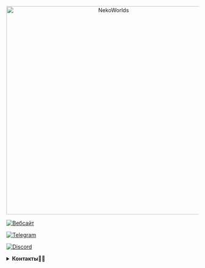 <div align="center">
	<p>
		<a href="https://nekocorp.gq"><img src="https://i.ibb.co/BzV3rmv/2.png" width="546" alt="NekoWorlds" /></a>
	<p>
</div>

[![Вебсайт](https://user-images.githubusercontent.com/36849286/161177978-328d6364-c28a-4e91-a9a6-cb16fafe464d.svg)](https://nekocorp.gq/)

[![Telegram](https://user-images.githubusercontent.com/36849286/161178042-5b9c0375-ea76-4a8e-a6fc-4bda5c971e7c.svg)](https://nekocorp.gq/tg)

[![Discord](https://user-images.githubusercontent.com/36849286/161178019-9b1c4d81-f566-40e6-a166-739b7cf6b298.svg)](https://nekocorp.gq/ds)

<details>
<summary><b>Контакты💫💤</b></summary>

<iframe src="https://nekocorp.gq/contacts" width="50%"></iframe>
</details>

<!--- Ссылки Взято с [Pepeland](https://github.com/pepelandnet/.github/blob/main/profile/readme.md) ---!>
